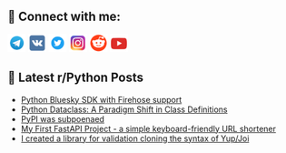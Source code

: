 ## 🔎 Connect with me:
[<img src="https://github.com/bullbesh/bullbesh/blob/main/images/Telegram.png" width="32" height="32" />](https://t.me/bullbesh)
[<img src="https://github.com/bullbesh/bullbesh/blob/main/images/VK.png" width="32" height="32" />](https://vk.com/bullbesh)
[<img src="https://github.com/bullbesh/bullbesh/blob/main/images/Twitter.png" width="32" height="32" />](https://twitter.com/bullbesh1)
[<img src="https://github.com/bullbesh/bullbesh/blob/main/images/Instagram.png" width="32" height="32" />](https://www.instagram.com/bullbesh)
[<img src="https://github.com/bullbesh/bullbesh/blob/main/images/Reddit.png" width="32" height="32" />](https://www.reddit.com/user/bullbesh)
[<img src="https://github.com/bullbesh/bullbesh/blob/main/images/YouTube.png" width="32" height="32" />](https://www.youtube.com/channel/UCtfjRs6uzgq5mfm8S06WTcg)

## 📕 Latest r/Python Posts
<!-- BLOG-POST-LIST:START -->
- [Python Bluesky SDK with Firehose support](https://www.reddit.com/r/Python/comments/13qv1w2/python_bluesky_sdk_with_firehose_support/)
- [Python Dataclass: A Paradigm Shift in Class Definitions](https://www.reddit.com/r/Python/comments/13qurn3/python_dataclass_a_paradigm_shift_in_class/)
- [PyPI was subpoenaed](https://www.reddit.com/r/Python/comments/13qsfvd/pypi_was_subpoenaed/)
- [My First FastAPI Project - a simple keyboard-friendly URL shortener](https://www.reddit.com/r/Python/comments/13qs9zf/my_first_fastapi_project_a_simple/)
- [I created a library for validation cloning the syntax of Yup/Joi](https://www.reddit.com/r/Python/comments/13qrvhb/i_created_a_library_for_validation_cloning_the/)
<!-- BLOG-POST-LIST:END -->
